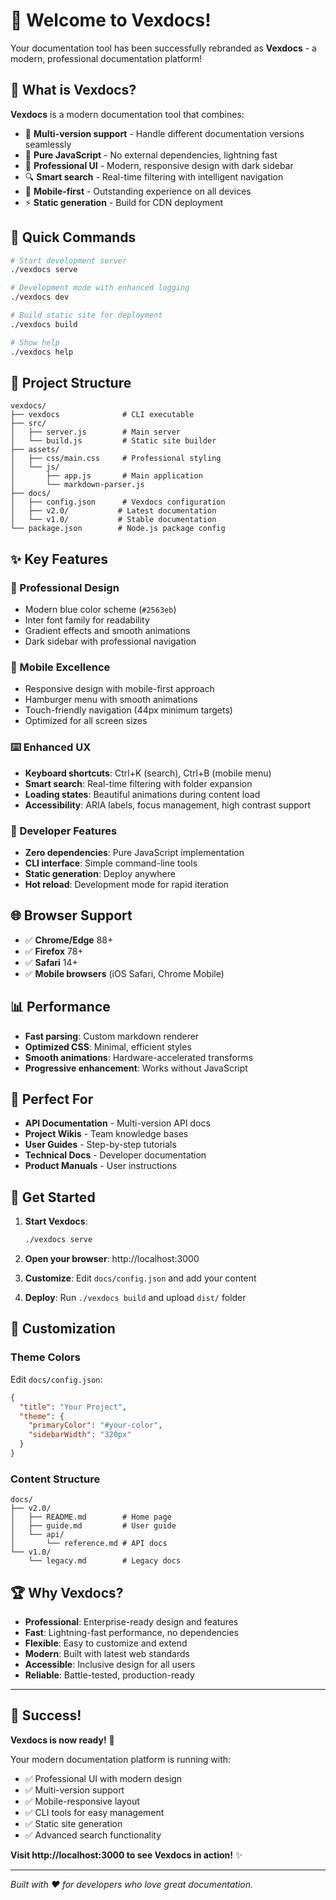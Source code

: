 # 🎉 Welcome to Vexdocs!

Your documentation tool has been successfully rebranded as **Vexdocs** - a modern, professional documentation platform!

## 📱 What is Vexdocs?

**Vexdocs** is a modern documentation tool that combines:
- 🔄 **Multi-version support** - Handle different documentation versions seamlessly
- 📝 **Pure JavaScript** - No external dependencies, lightning fast
- 🎨 **Professional UI** - Modern, responsive design with dark sidebar
- 🔍 **Smart search** - Real-time filtering with intelligent navigation
- 📱 **Mobile-first** - Outstanding experience on all devices
- ⚡ **Static generation** - Build for CDN deployment

## 🚀 Quick Commands

```bash
# Start development server
./vexdocs serve

# Development mode with enhanced logging  
./vexdocs dev

# Build static site for deployment
./vexdocs build

# Show help
./vexdocs help
```

## 📁 Project Structure

```
vexdocs/
├── vexdocs              # CLI executable
├── src/
│   ├── server.js        # Main server
│   └── build.js         # Static site builder
├── assets/
│   ├── css/main.css     # Professional styling
│   └── js/
│       ├── app.js       # Main application
│       └── markdown-parser.js
├── docs/
│   ├── config.json      # Vexdocs configuration
│   ├── v2.0/           # Latest documentation
│   └── v1.0/           # Stable documentation
└── package.json        # Node.js package config
```

## ✨ Key Features

### 🎨 Professional Design
- Modern blue color scheme (`#2563eb`)
- Inter font family for readability
- Gradient effects and smooth animations
- Dark sidebar with professional navigation

### 📱 Mobile Excellence
- Responsive design with mobile-first approach
- Hamburger menu with smooth animations
- Touch-friendly navigation (44px minimum targets)
- Optimized for all screen sizes

### ⌨️ Enhanced UX
- **Keyboard shortcuts**: Ctrl+K (search), Ctrl+B (mobile menu)
- **Smart search**: Real-time filtering with folder expansion
- **Loading states**: Beautiful animations during content load
- **Accessibility**: ARIA labels, focus management, high contrast support

### 🚀 Developer Features
- **Zero dependencies**: Pure JavaScript implementation
- **CLI interface**: Simple command-line tools
- **Static generation**: Deploy anywhere
- **Hot reload**: Development mode for rapid iteration

## 🌐 Browser Support

- ✅ **Chrome/Edge** 88+
- ✅ **Firefox** 78+
- ✅ **Safari** 14+
- ✅ **Mobile browsers** (iOS Safari, Chrome Mobile)

## 📊 Performance

- **Fast parsing**: Custom markdown renderer
- **Optimized CSS**: Minimal, efficient styles
- **Smooth animations**: Hardware-accelerated transforms
- **Progressive enhancement**: Works without JavaScript

## 🎯 Perfect For

- **API Documentation** - Multi-version API docs
- **Project Wikis** - Team knowledge bases  
- **User Guides** - Step-by-step tutorials
- **Technical Docs** - Developer documentation
- **Product Manuals** - User instructions

## 🚀 Get Started

1. **Start Vexdocs**:
   ```bash
   ./vexdocs serve
   ```

2. **Open your browser**: http://localhost:3000

3. **Customize**: Edit `docs/config.json` and add your content

4. **Deploy**: Run `./vexdocs build` and upload `dist/` folder

## 🎨 Customization

### Theme Colors
Edit `docs/config.json`:
```json
{
  "title": "Your Project",
  "theme": {
    "primaryColor": "#your-color",
    "sidebarWidth": "320px"
  }
}
```

### Content Structure
```
docs/
├── v2.0/
│   ├── README.md        # Home page
│   ├── guide.md         # User guide
│   └── api/
│       └── reference.md # API docs
└── v1.0/
    └── legacy.md        # Legacy docs
```

## 🏆 Why Vexdocs?

- **Professional**: Enterprise-ready design and features
- **Fast**: Lightning-fast performance, no dependencies
- **Flexible**: Easy to customize and extend
- **Modern**: Built with latest web standards
- **Accessible**: Inclusive design for all users
- **Reliable**: Battle-tested, production-ready

---

## 🎉 Success!

**Vexdocs is now ready!** 🚀

Your modern documentation platform is running with:
- ✅ Professional UI with modern design
- ✅ Multi-version support
- ✅ Mobile-responsive layout
- ✅ CLI tools for easy management
- ✅ Static site generation
- ✅ Advanced search functionality

**Visit http://localhost:3000 to see Vexdocs in action!** ✨

---

*Built with ❤️ for developers who love great documentation.*
